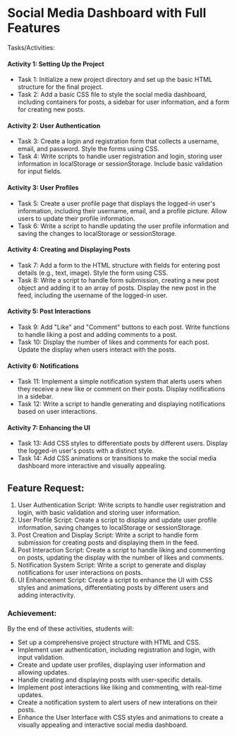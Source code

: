 # Social Media Dashboard with Full Features

Tasks/Activities:
#### Activity 1: Setting Up the Project
- Task 1: Initialize a new project directory and set up the basic HTML structure for the final project.
- Task 2: Add a basic CSS file to style the social media dashboard, including containers for posts, a sidebar for user information, and a form for creating new posts.

#### Activity 2: User Authentication
- Task 3: Create a login and registration form that collects a username, email, and password. Style the forms using CSS.
- Task 4: Write scripts to handle user registration and login, storing user information in localStorage or sessionStorage. Include basic validation for input fields.

#### Activity 3: User Profiles
- Task 5: Create a user profile page that displays the logged-in user's information, including their username, email, and a profile picture. Allow users to update their profile information.
- Task 6: Write a script to handle updating the user profile information and saving the changes to localStorage or sessionStorage.

#### Activity 4: Creating and Displaying Posts
- Task 7: Add a form to the HTML structure with fields for entering post details (e.g., text, image). Style the form using CSS.
- Task 8: Write a script to handle form submission, creating a new post object and adding it to an array of posts. Display the new post in the feed, including the username of the logged-in user.

#### Activity 5: Post Interactions
- Task 9: Add "Like" and "Comment" buttons to each post. Write functions to handle liking a post and adding comments to a post.
- Task 10: Display the number of likes and comments for each post. Update the display when users interact with the posts.

#### Activity 6: Notifications
- Task 11: Implement a simple notification system that alerts users when they receive a new like or comment on their posts. Display notifications in a sidebar.
- Task 12: Write a script to handle generating and displaying notifications based on user interactions.

#### Activity 7: Enhancing the UI
- Task 13: Add CSS styles to differentiate posts by different users. Display the logged-in user's posts with a distinct style.
- Task 14: Add CSS animations or transitions to make the social media dashboard more interactive and visually appealing.

## Feature Request:
1. User Authentication Script: Write scripts to handle user registration and login, with basic validation and storing user information.
2. User Profile Script: Create a script to display and update user profile information, saving changes to localStorage or sessionStorage. 
3. Post Creation and Display Script: Write a script to handle form submission for creating posts and displaying them in the feed.
4. Post Interaction Script: Create a script to handle liking and commenting on posts, updating the display with the number of likes and comments.
5. Notification System Script: Write a script to generate and display notifications for user interactions on posts.
6. UI Enhancement Script: Create a script to enhance the UI with CSS styles and animations, differentiating posts by different users and adding interactivity.

### Achievement:
By the end of these activities, students will:
- Set up a comprehensive project structure with HTML and CSS.
- Implement user authentication, including registration and login, with input validation.
- Create and update user profiles, displaying user information and allowing updates.
- Handle creating and displaying posts with user-specific details.
- Implement post interactions like liking and commenting, with real-time updates.
- Create a notification system to alert users of new interations on their posts.
- Enhance the User Interface with CSS styles and animations to create a visually appealing and interactive social media dashboard.
